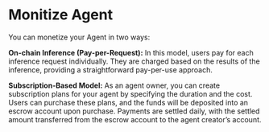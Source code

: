 # Monitize Agent

You can monetize your Agent in two ways:

**On-chain Inference (Pay-per-Request):** In this model, users pay for each inference request individually. They are charged based on the results of the inference, providing a straightforward pay-per-use approach.

**Subscription-Based Model:** As an agent owner, you can create subscription plans for your agent by specifying the duration and the cost. Users can purchase these plans, and the funds will be deposited into an escrow account upon purchase. Payments are settled daily, with the settled amount transferred from the escrow account to the agent creator’s account.